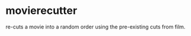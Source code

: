movierecutter
=============

re-cuts a movie into a random order using the pre-existing cuts from film.
